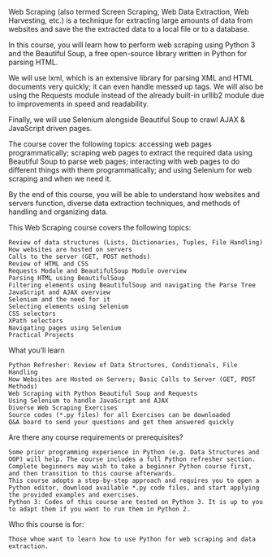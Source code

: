Web Scraping (also termed Screen Scraping, Web Data Extraction, Web Harvesting, etc.) is a technique for extracting large amounts of data from websites  and save the the extracted data to a local file or to a database.

In this course, you will learn how to perform web scraping using Python 3 and the Beautiful Soup, a free open-source library written in Python for parsing HTML.

We will use lxml, which is an extensive library for parsing XML and HTML documents very quickly; it can even handle messed up tags. We will also be using the Requests module instead of the already built-in urllib2 module due to improvements in speed and readability.

Finally, we will use Selenium alongside Beautiful Soup to crawl AJAX & JavaScript driven pages.

The course cover the following topics: accessing web pages programmatically; scraping web pages to extract the required data using Beautiful Soup to parse web pages; interacting with web pages to do different things with them programmatically; and using Selenium for web scraping and when we need it.

By the end of this course, you will be able to understand how websites and servers function, diverse data extraction techniques, and methods of handling and organizing data.

This Web Scraping course covers the following topics:

    Review of data structures (Lists, Dictionaries, Tuples, File Handling)
    How websites are hosted on servers
    Calls to the server (GET, POST methods)
    Review of HTML and CSS
    Requests Module and BeautifulSoup Module overview
    Parsing HTML using BeautifulSoup
    Filtering elements using BeautifulSoup and navigating the Parse Tree
    JavaScript and AJAX overview
    Selenium and the need for it
    Selecting elements using Selenium 
    CSS selectors 
    XPath selectors 
    Navigating pages using Selenium 
    Practical Projects



What you’ll learn

    Python Refresher: Review of Data Structures, Conditionals, File Handling
    How Websites are Hosted on Servers; Basic Calls to Server (GET, POST Methods)
    Web Scraping with Python Beautiful Soup and Requests
    Using Selenium to handle JavaScript and AJAX
    Diverse Web Scraping Exercises
    Source codes (*.py files) for all Exercises can be downloaded
    Q&A board to send your questions and get them answered quickly

Are there any course requirements or prerequisites?

    Some prior programming experience in Python (e.g. Data Structures and OOP) will help. The course includes a full Python refresher section.
    Complete beginners may wish to take a beginner Python course first, and then transition to this course afterwards.
    This course adopts a step-by-step approach and requires you to open a Python editor, download available *.py code files, and start applying the provided examples and exercises.
    Python 3: Codes of this course are tested on Python 3. It is up to you to adapt them if you want to run them in Python 2.

Who this course is for:

    Those whoe want to learn how to use Python for web scraping and data extraction.